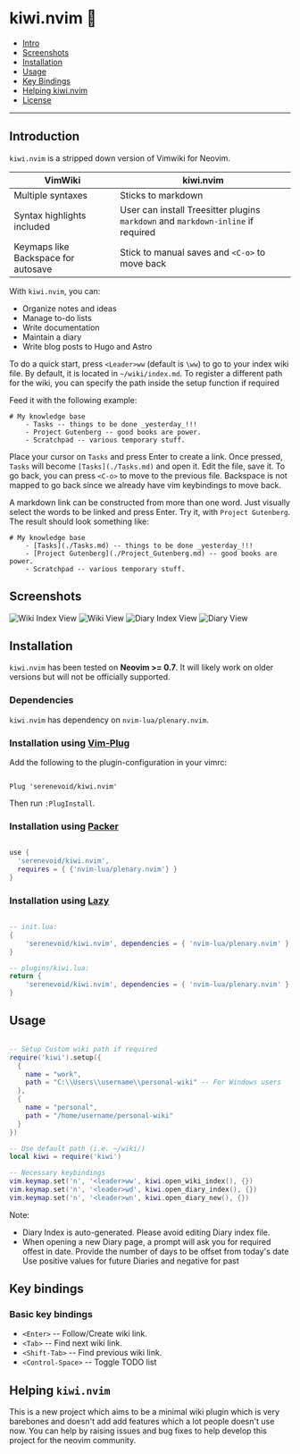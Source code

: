 # kiwi.nvim 🥝

- [Intro](#introduction)
- [Screenshots](#screenshots)
- [Installation](#installation)
- [Usage](#usage)
- [Key Bindings](#key-bindings)
- [Helping kiwi.nvim](#helping-kiwi.nvim)
- [License](./LICENSE)

----

## Introduction

`kiwi.nvim` is a stripped down version of Vimwiki for Neovim. 

| VimWiki | kiwi.nvim |
|---|---|
| Multiple syntaxes | Sticks to markdown |
| Syntax highlights included | User can install Treesitter plugins `markdown` and `markdown-inline` if required |
| Keymaps like Backspace for autosave | Stick to manual saves and `<C-o>` to move back |

With `kiwi.nvim`, you can:

- Organize notes and ideas
- Manage to-do lists
- Write documentation
- Maintain a diary
- Write blog posts to Hugo and Astro

To do a quick start, press `<Leader>ww` (default is `\ww`) to go to your index
wiki file. By default, it is located in `~/wiki/index.md`.
To register a different path for the wiki, you can specify the path inside the 
setup function if required

Feed it with the following example:

```text
# My knowledge base
    - Tasks -- things to be done _yesterday_!!!
    - Project Gutenberg -- good books are power.
    - Scratchpad -- various temporary stuff.
```

Place your cursor on `Tasks` and press Enter to create a link. Once pressed,
`Tasks` will become `[Tasks](./Tasks.md)` and open it. Edit the file, save it.
To go back, you can press `<C-o>` to move to the previous file. Backspace is not 
mapped to go back since we already have vim keybindings to move back.

A markdown link can be constructed from more than one word. Just visually
select the words to be linked and press Enter. Try it, with `Project Gutenberg`.
The result should look something like:

```text
# My knowledge base
    - [Tasks](./Tasks.md) -- things to be done _yesterday_!!!
    - [Project Gutenberg](./Project_Gutenberg.md) -- good books are power.
    - Scratchpad -- various temporary stuff.
```

## Screenshots

![Wiki Index View](https://drive.google.com/uc?export=view&id=1MV8FoMnuOhlyvHO9xVidyVWumjW_Wb3_)
![Wiki View](https://drive.google.com/uc?export=view&id=1oCEC4D67gXOBte1WBhPhB_qaMJwVNsjP)
![Diary Index View](https://drive.google.com/uc?export=view&id=1lRlcYsdEZcO9ZmcV84W-ZkCIqJmHRcTL)
![Diary View](https://drive.google.com/uc?export=view&id=1vRE6doVCykXglti0vwDK3bh1o-N4KRWB)

## Installation

`kiwi.nvim` has been tested on **Neovim >= 0.7**. It will likely work on older
versions but will not be officially supported.

### Dependencies

`kiwi.nvim` has dependency on `nvim-lua/plenary.nvim`.

### Installation using [Vim-Plug](https://github.com/junegunn/vim-plug)

Add the following to the plugin-configuration in your vimrc:

```vim

Plug 'serenevoid/kiwi.nvim'

```

Then run `:PlugInstall`.

### Installation using [Packer](https://github.com/wbthomason/packer.nvim)

```lua

use {
  'serenevoid/kiwi.nvim', 
  requires = { {'nvim-lua/plenary.nvim'} }
}

```

### Installation using [Lazy](https://github.com/wbthomason/packer.nvim)

```lua

-- init.lua:
{
    'serenevoid/kiwi.nvim', dependencies = { 'nvim-lua/plenary.nvim' }
}

-- plugins/kiwi.lua:
return {
    'serenevoid/kiwi.nvim', dependencies = { 'nvim-lua/plenary.nvim' }
}

```

## Usage

```lua

-- Setup Custom wiki path if required
require('kiwi').setup({
  {
    name = "work",
    path = "C:\\Users\\username\\personal-wiki" -- For Windows users
  },
  {
    name = "personal",
    path = "/home/username/personal-wiki"
  }
})

-- Use default path (i.e. ~/wiki/)
local kiwi = require('kiwi')

-- Necessary keybindings
vim.keymap.set('n', '<leader>ww', kiwi.open_wiki_index(), {})
vim.keymap.set('n', '<leader>wd', kiwi.open_diary_index(), {})
vim.keymap.set('n', '<leader>wn', kiwi.open_diary_new(), {})
```

Note: 
- Diary Index is auto-generated. Please avoid editing Diary index file.
- When opening a new Diary page, a prompt will ask you for required offest in date.
  Provide the number of days to be offset from today's date
  Use positive values for future Diaries and negative for past

## Key bindings

### Basic key bindings

- `<Enter>` -- Follow/Create wiki link.
- `<Tab>` -- Find next wiki link.
- `<Shift-Tab>` -- Find previous wiki link.
- `<Control-Space>` -- Toggle TODO list

## Helping `kiwi.nvim`

This is a new project which aims to be a minimal wiki plugin which is very barebones
and doesn't add add features which a lot people doesn't use now. You can help by raising issues 
and bug fixes to help develop this project for the neovim community.
